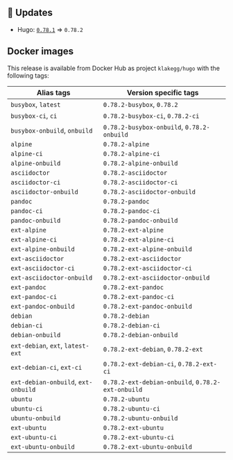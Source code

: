 ## :heartbeat: Updates

* Hugo: [`0.78.1`](https://github.com/klakegg/docker-hugo/releases/tag/0.78.1) => `0.78.2`


## Docker images

This release is available from Docker Hub as project `klakegg/hugo` with the following tags:

| Alias tags                   | Version specific tags                      |
| ---------------------------- | ------------------------------------------ |
| `busybox`, `latest`          | `0.78.2-busybox`, `0.78.2`                     |
| `busybox-ci`, `ci`           | `0.78.2-busybox-ci`, `0.78.2-ci`               |
| `busybox-onbuild`, `onbuild` | `0.78.2-busybox-onbuild`, `0.78.2-onbuild`     |
| `alpine`                     | `0.78.2-alpine`                              |
| `alpine-ci`                  | `0.78.2-alpine-ci`                           |
| `alpine-onbuild`             | `0.78.2-alpine-onbuild`                      |
| `asciidoctor`                | `0.78.2-asciidoctor`                         |
| `asciidoctor-ci`             | `0.78.2-asciidoctor-ci`                      |
| `asciidoctor-onbuild`        | `0.78.2-asciidoctor-onbuild`                 |
| `pandoc`                     | `0.78.2-pandoc`                              |
| `pandoc-ci`                  | `0.78.2-pandoc-ci`                           |
| `pandoc-onbuild`             | `0.78.2-pandoc-onbuild`                      |
| `ext-alpine`                 | `0.78.2-ext-alpine`                          |
| `ext-alpine-ci`              | `0.78.2-ext-alpine-ci`                       |
| `ext-alpine-onbuild`         | `0.78.2-ext-alpine-onbuild`                  |
| `ext-asciidoctor`            | `0.78.2-ext-asciidoctor`                     |
| `ext-asciidoctor-ci`         | `0.78.2-ext-asciidoctor-ci`                  |
| `ext-asciidoctor-onbuild`    | `0.78.2-ext-asciidoctor-onbuild`             |
| `ext-pandoc`                 | `0.78.2-ext-pandoc`                          |
| `ext-pandoc-ci`              | `0.78.2-ext-pandoc-ci`                       |
| `ext-pandoc-onbuild`         | `0.78.2-ext-pandoc-onbuild`                  |
| `debian`                     | `0.78.2-debian`                              |
| `debian-ci`                  | `0.78.2-debian-ci`                           |
| `debian-onbuild`             | `0.78.2-debian-onbuild`                      |
| `ext-debian`, `ext`, `latest-ext` | `0.78.2-ext-debian`, `0.78.2-ext`         |
| `ext-debian-ci`, `ext-ci`    | `0.78.2-ext-debian-ci`, `0.78.2-ext-ci`        |
| `ext-debian-onbuild`, `ext-onbuild` | `0.78.2-ext-debian-onbuild`, `0.78.2-ext-onbuild` |
| `ubuntu`                     | `0.78.2-ubuntu`                            |
| `ubuntu-ci`                  | `0.78.2-ubuntu-ci`                         |
| `ubuntu-onbuild`             | `0.78.2-ubuntu-onbuild`                    |
| `ext-ubuntu`                 | `0.78.2-ext-ubuntu`                        |
| `ext-ubuntu-ci`              | `0.78.2-ext-ubuntu-ci`                     |
| `ext-ubuntu-onbuild`         | `0.78.2-ext-ubuntu-onbuild`                |
